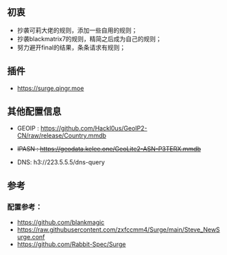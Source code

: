 ## 初衷
* 抄袭可莉大佬的规则，添加一些自用的规则；
* 抄袭blackmatrix7的规则，精简之后成为自己的规则；
* 努力避开final的结果，条条请求有规则；
  

## 插件
* https://surge.qingr.moe

## 其他配置信息
* GEOIP : https://github.com/Hackl0us/GeoIP2-CN/raw/release/Country.mmdb

* ~~IPASN : https://geodata.kelee.one/GeoLite2-ASN-P3TERX.mmdb~~
* DNS: h3://223.5.5.5/dns-query  

## 参考
### 配置参考：
* https://github.com/blankmagic
* https://raw.githubusercontent.com/zxfccmm4/Surge/main/Steve_NewSurge.conf
* https://github.com/Rabbit-Spec/Surge
